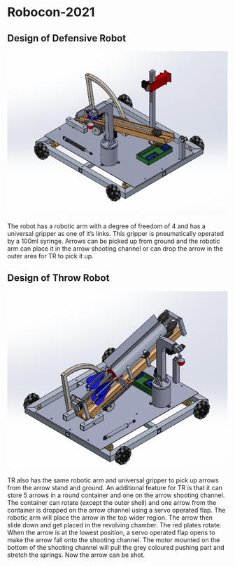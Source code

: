 # Robocon-2021

## Design of Defensive Robot

![](https://github.com/Patil-Vinay/Robocon-2021/blob/main/DR_Robot.png)

The robot has a robotic arm with a degree of freedom of 4 and has a universal gripper as one of it’s links. This gripper is pneumatically operated by a 100ml syringe. Arrows can be picked up from ground and the robotic arm can place it in the arrow shooting channel or can drop the arrow in the outer area for TR to pick it up.


## Design of Throw Robot

![](https://github.com/Patil-Vinay/Robocon-2021/blob/main/TR_Robot.png)

TR also has the same robotic arm and universal gripper to pick up arrows from the arrow stand and ground.
An additional feature for TR is that it can store 5 arrows in a round container and one on the arrow shooting channel. The container can rotate (except the outer shell) and one arrow from the container is dropped on the arrow channel using a servo operated flap.
The robotic arm will place the arrow in the top wider region. The arrow then slide down and get placed in the revolving chamber.
The red plates rotate. When the arrow is at the lowest position, a servo operated flap opens to make the arrow fall onto the shooting channel.
The motor mounted on the bottom of the shooting channel will pull the grey coloured pushing part and stretch the springs. Now the arrow can be shot.
